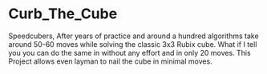# Curb_The_Cube
Speedcubers, After years of practice and around a hundred algorithms take around 50-60 moves while solving the classic 3x3 Rubix cube. What if I tell you you can do the same in without any effort and in only 20 moves. This Project allows even layman to nail the cube in minimal moves.
